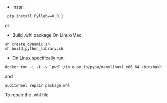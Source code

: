 - Install
```
 pip install Pyllab==0.0.1
```

or


- Build .whl package On Linux/Mac:
```
sh create_dynamic.sh
sh build_python_library.sh
```

- On Linux specifically run:

```
docker run -i -t -v `pwd`:/io quay.io/pypa/manylinux1_x86_64 /bin/bash
```

and

```
auditwheel repair package.whl
```

To repair the .whl file
